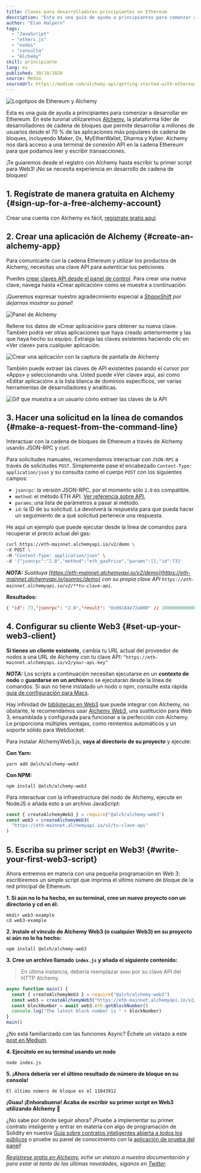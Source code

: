```yaml
---
title: Claves para desarrolladores principiantes en Ethereum
description: "Esta es una guía de ayuda a principiantes para comenzar a desarrollar en Ethereum. Te enseñaremos los fundamentos: desde montar una terminal de conexión API, a solicitar una línea de comando pasando por ensamblar tu primer script en Web3. ¡No se necesita experiencia en desarrollo de blockchain!"
author: "Elan Halpern"
tags:
  - "JavaScript"
  - "ethers.js"
  - "nodos"
  - "consulta"
  - "Alchemy"
skill: principiante
lang: es
published: 30/10/2020
source: Medio
sourceUrl: https://medium.com/alchemy-api/getting-started-with-ethereum-development-using-alchemy-c3d6a45c567f
---
```


![Logotipos de Ethereum y Alchemy](./ethereum-alchemy.png)

Esta es una guía de ayuda a principiantes para comenzar a desarrollar en Ethereum. En este turorial utilizaremos [Alchemy](https://alchemyapi.io/), la plataforma líder de desarrolladores de cadena de bloques que permite desarrollar a millones de usuarios desde el 70 % de las aplicaciones más populares de cadena de bloques, incluyendo Maker, 0x, MyEtherWallet, Dharma y Kyber. Alchemy nos dará acceso a una terminal de conexión API en la cadena Ethereum para que podamos leer y escribir transacciones.

¡Te guiaremos desde el registro con Alchemy hasta escribir tu primer script para Web3! ¡No se necesita experiencia en desarrollo de cadena de bloques!

## 1. Regístrate de manera gratuita en Alchemy {#sign-up-for-a-free-alchemy-account}

Crear una cuenta con Alchemy es fácil, [regístrate gratis aquí](https://auth.alchemyapi.io/signup).

## 2. Crear una aplicación de Alchemy {#create-an-alchemy-app}

Para comunicarte con la cadena Ethereum y utilizar los productos de Alchemy, necesitas una clave API para autenticar tus peticiones.

Puedes [crear claves API desde el panel de control](http://dashboard.alchemyapi.io/). Para crear una nueva clave, navega hasta «Crear aplicación» como se muestra a continuación:

¡Queremos expresar nuestro agradecimiento especial a [_ShapeShift_](https://shapeshift.com/) _por dejarnos mostrar su panel!_

![Panel de Alchemy](./alchemy-dashboard.png)

Rellene los datos de «Crear aplicación» para obtener su nueva clave. También podrá ver otras aplicaciones que haya creado anteriormente y las que haya hecho su equipo. Extraiga las claves existentes haciendo clic en «Ver clave» para cualquier aplicación.

![Crear una aplicación con la captura de pantalla de Alchemy](./create-app.png)

También puede extraer las claves de API existentes pasando el cursor por «Apps» y seleccionando una. Usted puede «Ver clave» aquí, así como «Editar aplicación» a la lista blanca de dominios específicos, ver varias herramientas de desarrolladores y analíticas.

![Gif que muestra a un usuario cómo extraer las claves de la API](./pull-api-keys.gif)

## 3. Hacer una solicitud en la línea de comandos {#make-a-request-from-the-command-line}

Interactuar con la cadena de bloques de Ethereum a través de Alchemy usando JSON-RPC y curl.

Para solicitudes manuales, recomendamos interactuar con `JSON-RPC` a través de solicitudes `POST`. Simplemente pase el encabezado `Content-Type: application/json` y su consulta como el cuerpo `POST` con los siguientes campos:

- `jsonrpc`: la versión JSON-RPC, por el momento sólo `2.0` es compatible.
- `method`: el método ETH API. [Ver referencia sobre API.](https://docs.alchemyapi.io/documentation/alchemy-api-reference/json-rpc)
- `params`: una lista de parámetros a pasar al método.
- `id`: la ID de su solicitud. La devolverá la respuesta para que pueda hacer un seguimiento de a qué solicitud pertenece una respuesta.

He aquí un ejemplo que puede ejecutar desde la línea de comandos para recuperar el precio actual del gas:

```bash
curl https://eth-mainnet.alchemyapi.io/v2/demo \
-X POST \
-H "Content-Type: application/json" \
-d '{"jsonrpc":"2.0","method":"eth_gasPrice","params":[],"id":73}'
```

_**NOTA:** Sustituya [https://eth-mainnet.alchemyapi.io/v2/demo](https://eth-mainnet.alchemyapi.io/jsonrpc/demo) con su propia clave API `https://eth-mainnet.alchemyapi.io/v2/**tu-clave-api`._

**Resultados:**

```json
{ "id": 73,"jsonrpc": "2.0","result": "0x09184e72a000" // 10000000000000 }
```

## 4. Configurar su cliente Web3 {#set-up-your-web3-client}

**Si tienes un cliente existente,** cambia tu URL actual del proveedor de nodos a una URL de Alchemy con tu clave API: `“https://eth-mainnet.alchemyapi.io/v2/your-api-key"`

**_NOTA:_** Los scripts a continuación necesitan ejecutarse en un **contexto de nodo** o **guardarse en un archivo**no se ejecutarán desde la línea de comandos. Si aún no tiene instalado un nodo o npm, consulte esta rápida [guía de configuración para Macs](https://app.gitbook.com/@alchemyapi/s/alchemy/guides/alchemy-for-macs).

Hay infinidad de [bibliotecas en Web3](https://docs.alchemyapi.io/guides/getting-started#other-web3-libraries) que puede integrar con Alchemy, no obstante, le recomendamos usar [Alchemy Web3](https://docs.alchemy.com/reference/api-overview), una sustitución para Web 3, ensamblada y configurada para funcionar a la perfección con Alchemy. Le proporciona múltiples ventajas, como reintentos automáticos y un soporte sólido para WebSocket.

Para instalar AlchemyWeb3.js, **vaya al directorio de su proyecto** y ejecute:

**Con Yarn:**

```
yarn add @alch/alchemy-web3
```

**Con NPM:**

```
npm install @alch/alchemy-web3
```

Para interactuar con la infraestructura del nodo de Alchemy, ejecute en NodeJS o añada esto a un archivo JavaScript:

```js
const { createAlchemyWeb3 } = require("@alch/alchemy-web3")
const web3 = createAlchemyWeb3(
  "https://eth-mainnet.alchemyapi.io/v2/tu-clave-api"
)
```

## 5. Escriba su primer script en Web3! {#write-your-first-web3-script}

Ahora entremos en materia con una pequeña programación en Web 3: escribiremos un simple script que imprima el último número de bloque de la red principal de Ethereum.

**1. Si aún no lo ha hecho, en su terminal, cree un nuevo proyecto con un directorio y cd en él:**

```
mkdir web3-example
cd web3-example
```

**2. Instale el vínculo de Alchemy Web3 (o cualquier Web3) en su proyecto si aún no lo ha hecho:**

```
npm install @alch/alchemy-web3
```

**3. Cree un archivo llamado `index.js` y añada el siguiente contenido:**

> En última instancia, debería reemplazar `demo` por su clave API del HTTP Alchemy.

```js
async function main() {
  const { createAlchemyWeb3 } = require("@alch/alchemy-web3")
  const web3 = createAlchemyWeb3("https://eth-mainnet.alchemyapi.io/v2/demo")
  const blockNumber = await web3.eth.getBlockNumber()
  console.log("The latest block number is " + blockNumber)
}
main()
```

¿No está familiarizado con las funciones Async? Échele un vistazo a este [post en Medium](https://medium.com/better-programming/understanding-async-await-in-javascript-1d81bb079b2c).

**4. Ejecútelo en su terminal usando un nodo**

```
node index.js
```

**5. ¡Ahora debería ver el último resultado de número de bloque en su consola!**

```
El último número de bloque es el 11043912
```

**¡Guau! ¡Enhorabuena! Acaba de escribir su primer script en Web3 utilizando Alchemy 🎉**

¿No sabe por dónde seguir ahora? ¡Pruebe a implementar su primer contrato inteligente y entrar en materia con algo de programación de Solidity en nuestra [Guía sobre contratos inteligentes abierta a todos los públicos](https://docs.alchemyapi.io/tutorials/hello-world-smart-contract) o pruebe su panel de conocimiento con la [aplicación de prueba del panel](https://docs.alchemyapi.io/tutorials/demo-app)!

_[Regístrese gratis en Alchemy](https://auth.alchemyapi.io/signup), eche un vistazo a nuestra documentación [](https://docs.alchemyapi.io/) y para estar al tanto de las últimas novedades, síganos en [Twitter](https://twitter.com/AlchemyPlatform)_.
